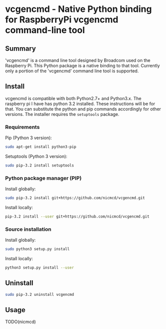 # vcgencmd - Native Python binding for RaspberryPi vcgencmd command-line tool

## Summary

'vcgencmd' is a command line tool designed by Broadcom used on the Raspberry Pi.
This Python package is a native binding to that tool. Currently only a portion
of the 'vcgencmd' command line tool is supported.

## Install

vcgencmd is compatible with both Python2.7+ and Python3.x. The raspberry pi I
have has python 3.2 installed. These instructions will be for that. You can
substitute the python and pip commands accordingly for other versions.
The installer requires the `setuptools` package.

### Requirements
Pip (Python 3 version):
```bash
sudo apt-get install python3-pip
```
Setuptools (Python 3 version):
```bash
sudo pip-3.2 install setuptools
```

### Python package manager (PIP)
Install globally:
```bash
sudo pip-3.2 install git+https://github.com/nicmcd/vcgencmd.git
```
Install locally:
```bash
pip-3.2 install --user git+https://github.com/nicmcd/vcgencmd.git
```

### Source installation
Install globally:
```bash
sudo python3 setup.py install
```
Install locally:
```bash
python3 setup.py install --user
```

## Uninstall
```bash
sudo pip-3.2 uninstall vcgencmd
```

## Usage
TODO(nicmcd)
